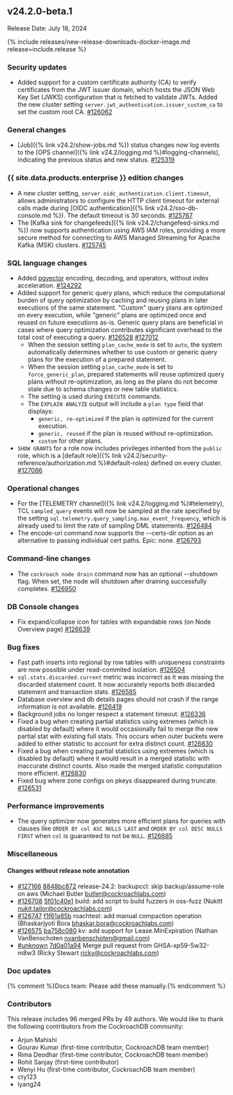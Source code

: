 ## v24.2.0-beta.1

Release Date: July 18, 2024

{% include releases/new-release-downloads-docker-image.md release=include.release %}

<h3 id="v24-2-0-beta-1-security-updates">Security updates</h3>

- Added support for a custom certificate authority (CA) to verify certificates from the JWT issuer domain, which hosts the JSON Web Key Set (JWKS) configuration that is fetched to validate JWTs. Added the new cluster setting `server.jwt_authentication.issuer_custom_ca` to set the custom root CA.
[#126062][#126062]

<h3 id="v24-2-0-beta-1-general-changes">General changes</h3>

- [Job]({% link v24.2/show-jobs.md %}) status changes now log events to the [OPS channel]({% link v24.2/logging.md %}#logging-channels), indicating the previous status and new status. [#125319][#125319]

<h3 id="v24-2-0-beta-1-{{-site.data.products.enterprise-}}-edition-changes">{{ site.data.products.enterprise }} edition changes</h3>

- A new cluster setting, `server.oidc_authentication.client.timeout`, allows administrators to configure the HTTP client timeout for external calls made during [OIDC authentication]({% link v24.2/sso-db-console.md %}). The default timeout is 30 seconds. [#125767][#125767]
- The [Kafka sink for changefeeds]({% link v24.2/changefeed-sinks.md %}) now supports authentication using AWS IAM roles, providing a more secure method for connecting to AWS Managed Streaming for Apache Kafka (MSK) clusters. [#125745][#125745]

<h3 id="v24-2-0-beta-1-sql-language-changes">SQL language changes</h3>

- Added [pgvector](https://github.com/pgvector/pgvector) encoding, decoding, and operators, without index acceleration. [#124292][#124292]
- Added support for generic query plans, which reduce the computational burden of query optimization by caching and reusing plans in later executions of the same statement. "Custom" query plans are optimized on every execution, while "generic" plans are optimized once and reused on future executions as-is. Generic query plans are beneficial in cases where query optimization contributes significant overhead to the total cost of executing a query. [#126528][#126528] [#127012][#127012]
  - When the session setting `plan_cache_mode` is set to `auto`, the system automatically determines whether to use custom or generic query plans for the execution of a prepared statement. 
  - When the session setting `plan_cache_mode` is set to `force_generic_plan`, prepared statements will reuse optimized query plans without re-optimization, as long as the plans do not become stale due to schema changes or new table statistics.
  - The setting is used during `EXECUTE` commands.
  - The `EXPLAIN ANALYZE` output will include a `plan type` field that displays: 
    - `generic, re-optimized` if the plan is optimized for the current execution.
    - `generic, reused` if the plan is reused without re-optimization.
    - `custom` for other plans.
- `SHOW GRANTS` for a role now includes privileges inherited from the `public` role, which is a [default role]({% link v24.2/security-reference/authorization.md %}#default-roles) defined on every cluster. [#127086][#127086]

<h3 id="v24-2-0-beta-1-operational-changes">Operational changes</h3>

- For the [TELEMETRY channel]({% link v24.2/logging.md %}#telemetry), TCL `sampled_query` events will now be sampled at the rate specified by the setting `sql.telemetry.query_sampling.max_event_frequency`, which is already used to limit the rate of sampling DML statements. [#126484][#126484]
- The encode-uri command now supports the --certs-dir option as an alternative to passing individual cert paths.  Epic: none. [#126793][#126793]

<h3 id="v24-2-0-beta-1-command-line-changes">Command-line changes</h3>

- The `cockroach node drain` command now has an optional --shutdown flag. When set, the node will shutdown after draining successfully completes. [#126950][#126950]

<h3 id="v24-2-0-beta-1-db-console-changes">DB Console changes</h3>

- Fix expand/collapse icon for tables with expandable rows (on Node Overview page) [#126639][#126639]

<h3 id="v24-2-0-beta-1-bug-fixes">Bug fixes</h3>

- Fast path inserts into regional by row tables with uniqueness constraints are now possible under read-commited isolation. [#126504][#126504]
- `sql.stats.discarded.current` metric was incorrect as it was missing the discarded statement count. It now accurately reports both discarded statement and transaction stats. [#126585][#126585]
- Database overview and db details pages should not crash if the range information is not available. [#126419][#126419]
- Background jobs no longer respect a statement timeout. [#126336][#126336]
- Fixed a bug when creating partial statistics using extremes (which is disabled by default) where it would occasionally fail to merge the new partial stat with existing full stats. This occurs when outer buckets were added to either statistic to account for extra distinct count. [#126830][#126830]
- Fixed a bug when creating partial statistics using extremes (which is disabled by default) where it would result in a merged statistic with inaccurate distinct counts. Also made the merged statistic computation more efficient. [#126830][#126830]
- Fixed bug where zone configs on pkeys disappeared during truncate. [#126531][#126531]

<h3 id="v24-2-0-beta-1-performance-improvements">Performance improvements</h3>

- The query optimizer now generates more efficient plans for queries with clauses like `ORDER BY col ASC NULLS LAST` and `ORDER BY col DESC NULLS FIRST` when `col` is guaranteed to not be `NULL`. [#126685][#126685]

<h3 id="v24-2-0-beta-1-miscellaneous">Miscellaneous</h3>

<h4 id="v24-2-0-beta-1-changes-without-release-note-annotation">Changes without release note annotation</h4>

- [#127166][#127166] [8848bc872][8848bc872] release-24.2: backupccl: skip backup/assume-role on aws (Michael Butler <butler@cockroachlabs.com>)
- [#126708][#126708] [5f01c40e1][5f01c40e1] build: add script to build fuzzers in oss-fuzz (Nukitt <nukit.tailor@cockroachlabs.com>)
- [#126747][#126747] [f1f61a85b][f1f61a85b] roachtest: add manual compaction operation (Bhaskarjyoti Bora <bhaskar.bora@cockroachlabs.com>)
- [#126575][#126575] [ba758c080][ba758c080] kv: add support for Lease.MinExpiration (Nathan VanBenschoten <nvanbenschoten@gmail.com>)
- [#unknown][#unknown] [7d0a01a94][7d0a01a94] Merge pull request from GHSA-xp59-5w32-m8w3 (Ricky Stewart <ricky@cockroachlabs.com>)

<h3 id="v24-2-0-beta-1-doc-updates">Doc updates</h3>

{% comment %}Docs team: Please add these manually.{% endcomment %}

<div class="release-note-contributors" markdown="1">

<h3 id="v24-2-0-beta-1-contributors">Contributors</h3>

This release includes 96 merged PRs by 49 authors.
We would like to thank the following contributors from the CockroachDB community:

- Arjun Mahishi
- Gourav Kumar (first-time contributor, CockroachDB team member)
- Rima Deodhar (first-time contributor, CockroachDB team member)
- Rohit Sanjay (first-time contributor)
- Wenyi Hu (first-time contributor, CockroachDB team member)
- cty123
- lyang24

</div>

[#103156]: https://github.com/cockroachdb/cockroach/pull/103156
[#124292]: https://github.com/cockroachdb/cockroach/pull/124292
[#125319]: https://github.com/cockroachdb/cockroach/pull/125319
[#125745]: https://github.com/cockroachdb/cockroach/pull/125745
[#125767]: https://github.com/cockroachdb/cockroach/pull/125767
[#126062]: https://github.com/cockroachdb/cockroach/pull/126062
[#126336]: https://github.com/cockroachdb/cockroach/pull/126336
[#126419]: https://github.com/cockroachdb/cockroach/pull/126419
[#126484]: https://github.com/cockroachdb/cockroach/pull/126484
[#126504]: https://github.com/cockroachdb/cockroach/pull/126504
[#126528]: https://github.com/cockroachdb/cockroach/pull/126528
[#126531]: https://github.com/cockroachdb/cockroach/pull/126531
[#126575]: https://github.com/cockroachdb/cockroach/pull/126575
[#126585]: https://github.com/cockroachdb/cockroach/pull/126585
[#126639]: https://github.com/cockroachdb/cockroach/pull/126639
[#126685]: https://github.com/cockroachdb/cockroach/pull/126685
[#126708]: https://github.com/cockroachdb/cockroach/pull/126708
[#126747]: https://github.com/cockroachdb/cockroach/pull/126747
[#126793]: https://github.com/cockroachdb/cockroach/pull/126793
[#126830]: https://github.com/cockroachdb/cockroach/pull/126830
[#126950]: https://github.com/cockroachdb/cockroach/pull/126950
[#127012]: https://github.com/cockroachdb/cockroach/pull/127012
[#127086]: https://github.com/cockroachdb/cockroach/pull/127086
[#127124]: https://github.com/cockroachdb/cockroach/pull/127124
[#127166]: https://github.com/cockroachdb/cockroach/pull/127166
[#unknown]: https://github.com/cockroachdb/cockroach/pull/unknown
[5f01c40e1]: https://github.com/cockroachdb/cockroach/commit/5f01c40e1
[7d0a01a94]: https://github.com/cockroachdb/cockroach/commit/7d0a01a94
[8848bc872]: https://github.com/cockroachdb/cockroach/commit/8848bc872
[ba758c080]: https://github.com/cockroachdb/cockroach/commit/ba758c080
[f1f61a85b]: https://github.com/cockroachdb/cockroach/commit/f1f61a85b
